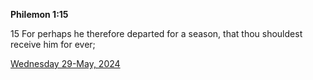 **Philemon 1:15**

15 For perhaps he therefore departed for a season, that thou shouldest receive him for ever;

[Wednesday 29-May, 2024](https://getbible.life/kjv/Philemon/1/15)
